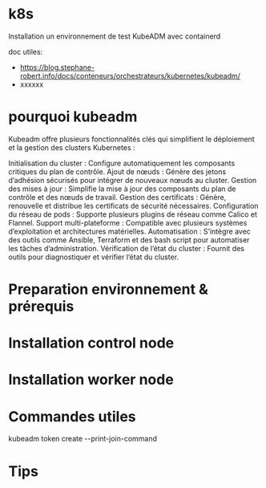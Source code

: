 # k8s
Installation un environnement de test KubeADM avec containerd

doc utiles:
- https://blog.stephane-robert.info/docs/conteneurs/orchestrateurs/kubernetes/kubeadm/
- xxxxxx


# pourquoi kubeadm
Kubeadm offre plusieurs fonctionnalités clés qui simplifient le déploiement et la gestion des clusters Kubernetes :

Initialisation du cluster : Configure automatiquement les composants critiques du plan de contrôle.
Ajout de nœuds : Génère des jetons d’adhésion sécurisés pour intégrer de nouveaux nœuds au cluster.
Gestion des mises à jour : Simplifie la mise à jour des composants du plan de contrôle et des nœuds de travail.
Gestion des certificats : Génère, renouvelle et distribue les certificats de sécurité nécessaires.
Configuration du réseau de pods : Supporte plusieurs plugins de réseau comme Calico et Flannel.
Support multi-plateforme : Compatible avec plusieurs systèmes d’exploitation et architectures matérielles.
Automatisation : S’intègre avec des outils comme Ansible, Terraform et des bash script pour automatiser les tâches d’administration.
Vérification de l’état du cluster : Fournit des outils pour diagnostiquer et vérifier l’état du cluster.

# Preparation environnement & prérequis

# Installation control node

# Installation worker node

# Commandes utiles
kubeadm token create --print-join-command


# Tips
